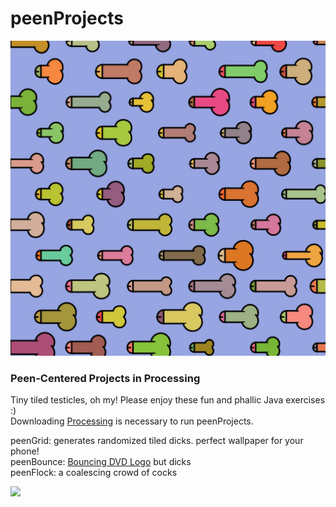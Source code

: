 # peenProjects

![](peenGrid/peenGridExample.JPG)

### Peen-Centered Projects in Processing

Tiny tiled testicles, oh my! Please enjoy these fun and phallic Java exercises :)  
Downloading [Processing](https://processing.org/) is necessary to run peenProjects.  

peenGrid: generates randomized tiled dicks. perfect wallpaper for your phone!  
peenBounce: [Bouncing DVD Logo](https://bouncingdvdlogo.com/) but dicks  
peenFlock: a coalescing crowd of cocks  

![](peenBounce/peenBounce.gif)
